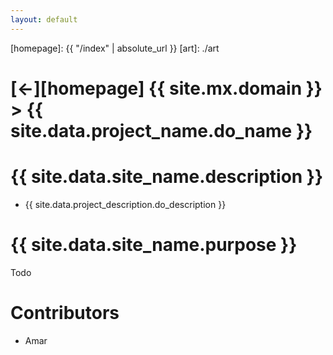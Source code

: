 ```yaml
---
layout: default
---
```



[//]: #(Reference)
[homepage]:   {{ "/index" | absolute_url }}
[art]:        ./art

# [&larr;][homepage] {{ site.mx.domain }} > {{ site.data.project_name.do_name }}
# {{ site.data.site_name.description }}
- {{ site.data.project_description.do_description }}

# {{ site.data.site_name.purpose }}
Todo


# Contributors
- Amar

